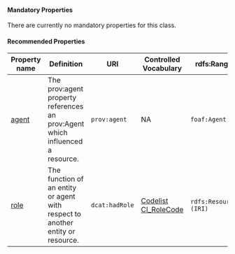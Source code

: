 #### Mandatory Properties

There are currently no mandatory properties for this class.

#### Recommended Properties 

<table>
  <thead>
    <tr>
      <th>Property name</th>
      <th>Definition</th>
      <th>URI</th>
      <th>Controlled Vocabulary</th>
      <th>rdfs:Range</th>
      <th>Usage Note</th>
      <th>Cardinality</th>
    </tr>
  </thead>
  <tbody>
    <tr>
      <td><a href="https://www.w3.org/TR/2013/REC-prov-o-20130430/#p_agent">agent</a></td>
      <td>The prov:agent property references an prov:Agent which influenced a resource.</td>
      <td><code>prov:agent</code></td>
      <td>NA</td>
      <td><code>foaf:Agent</code></td>
      <td>This property points to another instance of class <code>foaf:Agent</code>.</td>
      <td>0..1</td>
    </tr>
    <tr>
      <td><a href="https://www.w3.org/TR/vocab-dcat-3/#Property:relationship_hadRole">role</a></td>
      <td>The function of an entity or agent with respect to another entity or resource.</td>
      <td><code>dcat:hadRole</code></td>
      <td><a href="https://standards.iso.org/iso/19115/resources/Codelists/gml/CI_RoleCode.xml">Codelist CI_RoleCode</a></td>
      <td><code>rdfs:Resource (IRI)</code></td>
      <td>Choose one of the roles as listed in the controlled vocabulary. Note that for HealthDCAT-AP, the list of roles might be extended in the future. <br> Example: <code>https://standards.iso.org/iso/19115/resources/Codelists/gml/CI_RoleCode.xml#processor</code></td>
      <td>0..1</td>
    </tr>
  </tbody>
</table>
